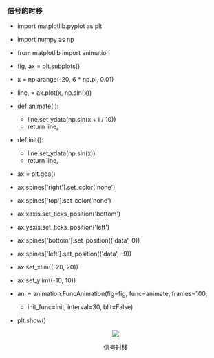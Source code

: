 ### 信号的时移
- import matplotlib.pyplot as plt
- import numpy as np
- from matplotlib import animation
 
- fig, ax = plt.subplots()
 
- x = np.arange(-20, 6 * np.pi, 0.01)
- line, = ax.plot(x, np.sin(x))
 
 
- def animate(i):
    - line.set_ydata(np.sin(x + i / 10))
    - return line,
 
 
- def init():
    - line.set_ydata(np.sin(x))
    - return line,
    
- ax = plt.gca()
- ax.spines['right'].set_color('none')
- ax.spines['top'].set_color('none')
- ax.xaxis.set_ticks_position('bottom')
- ax.yaxis.set_ticks_position('left')
- ax.spines['bottom'].set_position(('data', 0))
- ax.spines['left'].set_position(('data', -9))
- ax.set_xlim((-20, 20))
- ax.set_ylim((-10, 10))
 
 
- ani = animation.FuncAnimation(fig=fig, func=animate, frames=100,
  - init_func=init, interval=30, blit=False)
  
- plt.show()
<center>
  <img src="https://github.com/wjl333/wjl333.github.io/blob/master/Figure_1.png" > 
  
  信号时移
</center>

